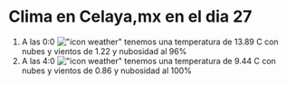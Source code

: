# Clima en Celaya,mx en el dia 27

1. A las 0:0 !["icon weather"](http://openweathermap.org/img/w/04n.png) tenemos una temperatura de 13.89 C con nubes y  vientos de 1.22 y nubosidad al 96%
1. A las 4:0 !["icon weather"](http://openweathermap.org/img/w/04n.png) tenemos una temperatura de 9.44 C con nubes y  vientos de 0.86 y nubosidad al 100%
